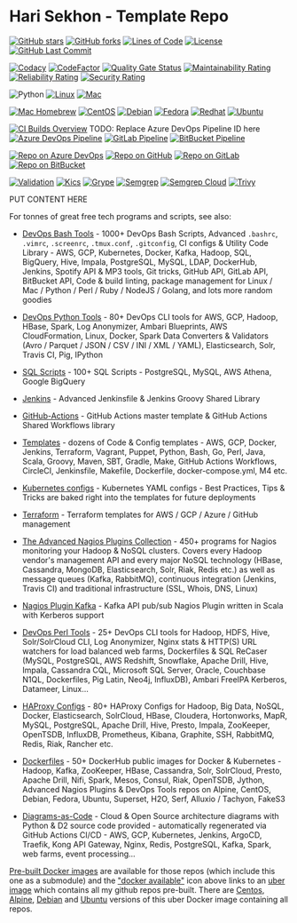 # Hari Sekhon - Template Repo

[![GitHub stars](https://img.shields.io/github/stars/HariSekhon/Template-Repo?logo=github)](https://github.com/HariSekhon/Template-Repo/stargazers)
[![GitHub forks](https://img.shields.io/github/forks/HariSekhon/Template-Repo?logo=github)](https://github.com/HariSekhon/Template-Repo/network)
[![Lines of Code](https://img.shields.io/badge/lines%20of%20code-1k-lightgrey?logo=codecademy)](https://github.com/HariSekhon/Template-Repo#Hari-Sekhon---Template-Repo)
[![License](https://img.shields.io/badge/license-MIT-green)](https://github.com/HariSekhon/Template-Repo/blob/master/LICENSE)
[![GitHub Last Commit](https://img.shields.io/github/last-commit/HariSekhon/Template-Repo?logo=github)](https://github.com/HariSekhon/Template-Repo/commits/master)

[![Codacy](https://app.codacy.com/project/badge/Grade/dffc1bfd13404c95b5a0ab97fd47974e)](https://www.codacy.com/gh/HariSekhon/Template-Repo/dashboard)
[![CodeFactor](https://www.codefactor.io/repository/github/harisekhon/Template-Repo/badge)](https://www.codefactor.io/repository/github/harisekhon/Template-Repo)
[![Quality Gate Status](https://sonarcloud.io/api/project_badges/measure?project=HariSekhon_Template-Repo&metric=alert_status)](https://sonarcloud.io/dashboard?id=HariSekhon_Template-Repo)
[![Maintainability Rating](https://sonarcloud.io/api/project_badges/measure?project=HariSekhon_Template-Repo&metric=sqale_rating)](https://sonarcloud.io/dashboard?id=HariSekhon_Template-Repo)
[![Reliability Rating](https://sonarcloud.io/api/project_badges/measure?project=HariSekhon_Template-Repo&metric=reliability_rating)](https://sonarcloud.io/dashboard?id=HariSekhon_Template-Repo)
[![Security Rating](https://sonarcloud.io/api/project_badges/measure?project=HariSekhon_Template-Repo&metric=security_rating)](https://sonarcloud.io/dashboard?id=HariSekhon_Template-Repo)

![Python](https://img.shields.io/badge/Python-3-blue)
[![Linux](https://img.shields.io/badge/OS-Linux-blue?logo=linux)](https://github.com/HariSekhon/DevOps-Bash-tools#hari-sekhon---devops-bash-tools)
[![Mac](https://img.shields.io/badge/OS-Mac-blue?logo=apple)](https://github.com/HariSekhon/DevOps-Bash-tools#hari-sekhon---devops-bash-tools)

[![Mac Homebrew](https://img.shields.io/badge/Mac-Homebrew-999999?logo=apple&logoColor=white)](https://brew.sh/)
[![CentOS](https://img.shields.io/badge/Linux-CentOS-red?logo=centos&color=262577&logoColor=white)](https://www.centos.org/)
[![Debian](https://img.shields.io/badge/Linux-Debian-red?logo=debian&color=A81D33)](https://www.debian.org/)
[![Fedora](https://img.shields.io/badge/Linux-Fedora-294172?logo=fedora)](https://getfedora.org/)
[![Redhat](https://img.shields.io/badge/Linux-Redhat-red?logo=red%20hat)](https://www.redhat.com/en)
[![Ubuntu](https://img.shields.io/badge/Linux-Ubuntu-orange?logo=ubuntu&logoColor=white)](https://ubuntu.com/)

[![CI Builds Overview](https://img.shields.io/badge/CI%20Builds-Overview%20Page-blue?logo=circleci)](https://harisekhon.github.io/CI-CD/)
TODO: Replace Azure DevOps Pipeline ID here
[![Azure DevOps Pipeline](https://dev.azure.com/harisekhon/GitHub/_apis/build/status%2FTemplate-Repo?branchName=master)](https://dev.azure.com/harisekhon/GitHub/_build/latest?definitionId=15&branchName=master)
[![GitLab Pipeline](https://img.shields.io/badge/GitLab%20CI-legacy-lightgrey?logo=gitlab)](https://gitlab.com/HariSekhon/Template-Repo/pipelines)
[![BitBucket Pipeline](https://img.shields.io/badge/Bitbucket%20CI-legacy-lightgrey?logo=bitbucket)](https://bitbucket.org/HariSekhon/Template-Repo/addon/pipelines/home#!/)

[![Repo on Azure DevOps](https://img.shields.io/badge/repo-Azure%20DevOps-0078D7?logo=azure%20devops)](https://dev.azure.com/HariSekhon/GitHub/_git/Template-Repo)
[![Repo on GitHub](https://img.shields.io/badge/repo-GitHub-2088FF?logo=github)](https://github.com/HariSekhon/Template-Repo)
[![Repo on GitLab](https://img.shields.io/badge/repo-GitLab-FCA121?logo=gitlab)](https://gitlab.com/HariSekhon/Template-Repo)
[![Repo on BitBucket](https://img.shields.io/badge/repo-BitBucket-0052CC?logo=bitbucket)](https://bitbucket.org/HariSekhon/Template-Repo)

[![Validation](https://github.com/HariSekhon/Template-Repo/actions/workflows/validate.yaml/badge.svg)](https://github.com/HariSekhon/Template-Repo/actions/workflows/validate.yaml)
[![Kics](https://github.com/HariSekhon/Template-Repo/actions/workflows/kics.yaml/badge.svg)](https://github.com/HariSekhon/Template-Repo/actions/workflows/kics.yaml)
[![Grype](https://github.com/HariSekhon/Template-Repo/actions/workflows/grype.yaml/badge.svg)](https://github.com/HariSekhon/Template-Repo/actions/workflows/grype.yaml)
[![Semgrep](https://github.com/HariSekhon/Template-Repo/actions/workflows/semgrep.yaml/badge.svg)](https://github.com/HariSekhon/Template-Repo/actions/workflows/semgrep.yaml)
[![Semgrep Cloud](https://github.com/HariSekhon/Template-Repo/actions/workflows/semgrep-cloud.yaml/badge.svg)](https://github.com/HariSekhon/Template-Repo/actions/workflows/semgrep-cloud.yaml)
[![Trivy](https://github.com/HariSekhon/Template-Repo/actions/workflows/trivy.yaml/badge.svg)](https://github.com/HariSekhon/Template-Repo/actions/workflows/trivy.yaml)


PUT CONTENT HERE


For tonnes of great free tech programs and scripts, see also:

- [DevOps Bash Tools](https://github.com/HariSekhon/DevOps-Bash-tools) - 1000+ DevOps Bash Scripts, Advanced `.bashrc`, `.vimrc`, `.screenrc`, `.tmux.conf`, `.gitconfig`, CI configs & Utility Code Library - AWS, GCP, Kubernetes, Docker, Kafka, Hadoop, SQL, BigQuery, Hive, Impala, PostgreSQL, MySQL, LDAP, DockerHub, Jenkins, Spotify API & MP3 tools, Git tricks, GitHub API, GitLab API, BitBucket API, Code & build linting, package management for Linux / Mac / Python / Perl / Ruby / NodeJS / Golang, and lots more random goodies

- [DevOps Python Tools](https://github.com/HariSekhon/DevOps-Python-tools) - 80+ DevOps CLI tools for AWS, GCP, Hadoop, HBase, Spark, Log Anonymizer, Ambari Blueprints, AWS CloudFormation, Linux, Docker, Spark Data Converters & Validators (Avro / Parquet / JSON / CSV / INI / XML / YAML), Elasticsearch, Solr, Travis CI, Pig, IPython

- [SQL Scripts](https://github.com/HariSekhon/SQL-scripts) - 100+ SQL Scripts - PostgreSQL, MySQL, AWS Athena, Google BigQuery

- [Jenkins](https://github.com/HariSekhon/Jenkins) - Advanced Jenkinsfile & Jenkins Groovy Shared Library

- [GitHub-Actions](https://github.com/HariSekhon/GitHub-Actions) - GitHub Actions master template & GitHub Actions Shared Workflows library

- [Templates](https://github.com/HariSekhon/Templates) - dozens of Code & Config templates - AWS, GCP, Docker, Jenkins, Terraform, Vagrant, Puppet, Python, Bash, Go, Perl, Java, Scala, Groovy, Maven, SBT, Gradle, Make, GitHub Actions Workflows, CircleCI, Jenkinsfile, Makefile, Dockerfile, docker-compose.yml, M4 etc.

- [Kubernetes configs](https://github.com/HariSekhon/Kubernetes-configs) - Kubernetes YAML configs - Best Practices, Tips & Tricks are baked right into the templates for future deployments

- [Terraform](https://github.com/HariSekhon/Terraform) - Terraform templates for AWS / GCP / Azure / GitHub management

- [The Advanced Nagios Plugins Collection](https://github.com/HariSekhon/Nagios-Plugins) - 450+ programs for Nagios monitoring your Hadoop & NoSQL clusters. Covers every Hadoop vendor's management API and every major NoSQL technology (HBase, Cassandra, MongoDB, Elasticsearch, Solr, Riak, Redis etc.) as well as message queues (Kafka, RabbitMQ), continuous integration (Jenkins, Travis CI) and traditional infrastructure (SSL, Whois, DNS, Linux)

- [Nagios Plugin Kafka](https://github.com/HariSekhon/Nagios-Plugin-Kafka) - Kafka API pub/sub Nagios Plugin written in Scala with Kerberos support

- [DevOps Perl Tools](https://github.com/harisekhon/perl-tools) - 25+ DevOps CLI tools for Hadoop, HDFS, Hive, Solr/SolrCloud CLI, Log Anonymizer, Nginx stats & HTTP(S) URL watchers for load balanced web farms, Dockerfiles & SQL ReCaser (MySQL, PostgreSQL, AWS Redshift, Snowflake, Apache Drill, Hive, Impala, Cassandra CQL, Microsoft SQL Server, Oracle, Couchbase N1QL, Dockerfiles, Pig Latin, Neo4j, InfluxDB), Ambari FreeIPA Kerberos, Datameer, Linux...

- [HAProxy Configs](https://github.com/HariSekhon/HAProxy-configs) - 80+ HAProxy Configs for Hadoop, Big Data, NoSQL, Docker, Elasticsearch, SolrCloud, HBase, Cloudera, Hortonworks, MapR, MySQL, PostgreSQL, Apache Drill, Hive, Presto, Impala, ZooKeeper, OpenTSDB, InfluxDB, Prometheus, Kibana, Graphite, SSH, RabbitMQ, Redis, Riak, Rancher etc.

- [Dockerfiles](https://github.com/HariSekhon/Dockerfiles) - 50+ DockerHub public images for Docker & Kubernetes - Hadoop, Kafka, ZooKeeper, HBase, Cassandra, Solr, SolrCloud, Presto, Apache Drill, Nifi, Spark, Mesos, Consul, Riak, OpenTSDB, Jython, Advanced Nagios Plugins & DevOps Tools repos on Alpine, CentOS, Debian, Fedora, Ubuntu, Superset, H2O, Serf, Alluxio / Tachyon, FakeS3

- [Diagrams-as-Code](https://github.com/HariSekhon/Diagrams-as-Code) - Cloud & Open Source architecture diagrams with Python & D2 source code provided - automatically regenerated via GitHub Actions CI/CD - AWS, GCP, Kubernetes, Jenkins, ArgoCD, Traefik, Kong API Gateway, Nginx, Redis, PostgreSQL, Kafka, Spark, web farms, event processing...

[Pre-built Docker images](https://hub.docker.com/u/harisekhon/) are available for those repos (which include this one as a submodule) and the ["docker available"](https://hub.docker.com/r/harisekhon/centos-github/)  icon above links to an [uber image](https://hub.docker.com/r/harisekhon/centos-github/) which contains all my github repos pre-built. There are [Centos](https://hub.docker.com/r/harisekhon/centos-github/), [Alpine](https://hub.docker.com/r/harisekhon/alpine-github/), [Debian](https://hub.docker.com/r/harisekhon/debian-github/) and [Ubuntu](https://hub.docker.com/r/harisekhon/ubuntu-github/) versions of this uber Docker image containing all repos.
